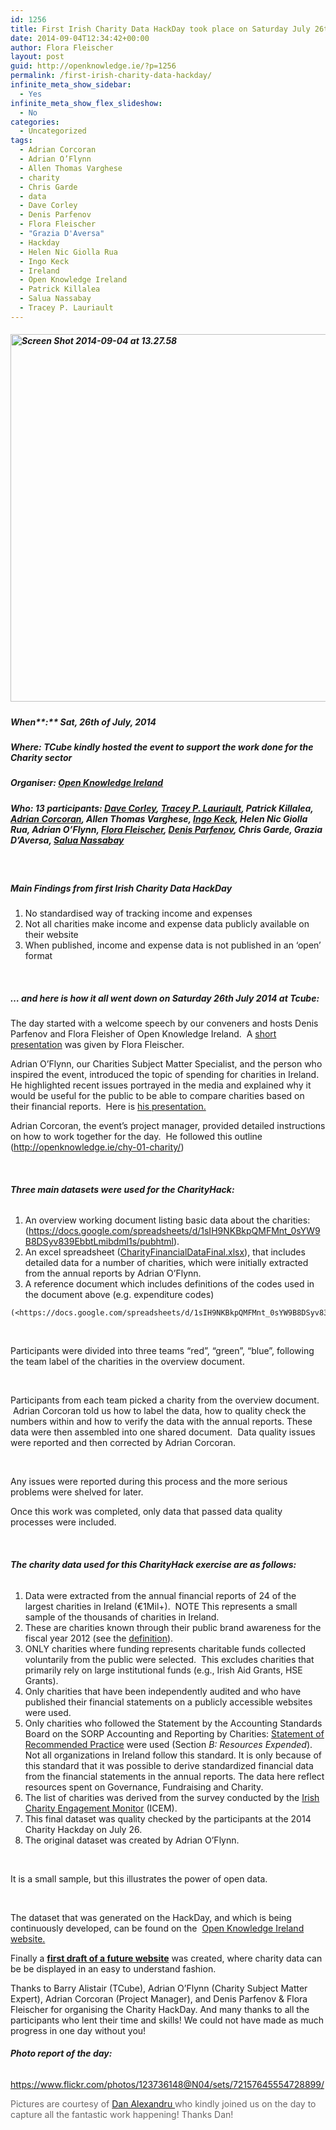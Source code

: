 ```yaml
---
id: 1256
title: First Irish Charity Data HackDay took place on Saturday July 26th 2014 at Tcube
date: 2014-09-04T12:34:42+00:00
author: Flora Fleischer
layout: post
guid: http://openknowledge.ie/?p=1256
permalink: /first-irish-charity-data-hackday/
infinite_meta_show_sidebar:
  - Yes
infinite_meta_show_flex_slideshow:
  - No
categories:
  - Uncategorized
tags:
  - Adrian Corcoran
  - Adrian O’Flynn
  - Allen Thomas Varghese
  - charity
  - Chris Garde
  - data
  - Dave Corley
  - Denis Parfenov
  - Flora Fleischer
  - "Grazia D'Aversa"
  - Hackday
  - Helen Nic Giolla Rua
  - Ingo Keck
  - Ireland
  - Open Knowledge Ireland
  - Patrick Killalea
  - Salua Nassabay
  - Tracey P. Lauriault
---
```

##### [<img class="aligncenter size-full wp-image-1274" src="/wp-content/uploads/2014/09/Screen-Shot-2014-09-04-at-13.27.58.png" alt="Screen Shot 2014-09-04 at 13.27.58" width="1403" height="588" srcset="wp-content/uploads/2014/09/Screen-Shot-2014-09-04-at-13.27.58.png 1403w, https://openknowledge.ie/wp-content/uploads/2014/09/Screen-Shot-2014-09-04-at-13.27.58-300x125.png 300w, https://openknowledge.ie/wp-content/uploads/2014/09/Screen-Shot-2014-09-04-at-13.27.58-1024x429.png 1024w" sizes="(max-width: 1403px) 100vw, 1403px" />](http://openknowledge.ie/wp-content/uploads/2014/09/Screen-Shot-2014-09-04-at-13.27.58.png)

##### **When****:** Sat, 26th of July, 2014

##### **Where:** TCube kindly hosted the event to support the work done for the Charity sector

##### **Organiser:** <a href="https://twitter.com/OKFirl" target="_blank">Open Knowledge Ireland</a>

##### **Who:** 13 participants: <a href="https://twitter.com/DaCor_ie" target="_blank">Dave Corley</a>, <a href="https://twitter.com/TraceyLauriault" target="_blank">Tracey P. Lauriault</a>, Patrick Killalea, <a href="https://twitter.com/corcoran_ad" target="_blank">Adrian Corcoran</a>, Allen Thomas Varghese, <a href="https://twitter.com/ingo_keck" target="_blank">Ingo Keck</a>, Helen Nic Giolla Rua, Adrian O’Flynn, <a href="https://twitter.com/Daydreamer2105" target="_blank">Flora Fleischer</a>, <a href="https://twitter.com/prfnv" target="_blank">Denis Parfenov</a>, Chris Garde, Grazia D&#8217;Aversa, <a href="https://twitter.com/SNassabay" target="_blank">Salua Nassabay</a>

&nbsp;

##### **Main Findings from first Irish Charity Data HackDay**

  1. No standardised way of tracking income and expenses
  2. Not all charities make income and expense data publicly available on their website
  3. When published, income and expense data is not published in an ‘open’ format

&nbsp;

##### **… and here is how it all went down on Saturday 26th July 2014 at Tcube:**

The day started with a welcome speech by our conveners and hosts Denis Parfenov and Flora Fleisher of Open Knowledge Ireland.  A [short presentation](http://openknowledge.ie/welcome-to-the-open-charity-data-day/) was given by Flora Fleischer.

Adrian O&#8217;Flynn, our Charities Subject Matter Specialist, and the person who inspired the event, introduced the topic of spending for charities in Ireland. He highlighted recent issues portrayed in the media and explained why it would be useful for the public to be able to compare charities based on their financial reports.  Here is [his presentation.](http://www.slideshare.net/AdrianOFlynn/solving-irish-charities-transparency-problem)

Adrian Corcoran, the event’s project manager, provided detailed instructions on how to work together for the day.  He followed this outline (<http://openknowledge.ie/chy-01-charity/>)

&nbsp;

###### **Three main datasets were used for the CharityHack:**

  1. An overview working document listing basic data about the charities: (<https://docs.google.com/spreadsheets/d/1sIH9NKBkpQMFMnt_0sYW9B8DSyv839EbbtLmibdml1s/pubhtml>).
  2. An excel spreadsheet ([CharityFinancialDataFinal.xlsx](http://drive.google.com/open?id=0BwvqlbZTmJr6TFQyYVVVYXB0eWc)), that includes detailed data for a number of charities, which were initially extracted from the annual reports by Adrian O&#8217;Flynn.
  3. A reference document which includes definitions of the codes used in the document above (e.g. expenditure codes)
  
    (<https://docs.google.com/spreadsheets/d/1sIH9NKBkpQMFMnt_0sYW9B8DSyv839EbbtLmibdml1s/edit#gid=861039018>)

&nbsp;

Participants were divided into three teams &#8220;red&#8221;, &#8220;green&#8221;, &#8220;blue&#8221;, following the team label of the charities in the overview document.

&nbsp;

Participants from each team picked a charity from the overview document.  Adrian Corcoran told us how to label the data, how to quality check the numbers within and how to verify the data with the annual reports. These data were then assembled into one shared document.  Data quality issues were reported and then corrected by Adrian Corcoran.

&nbsp;

Any issues were reported during this process and the more serious problems were shelved for later.

Once this work was completed, only data that passed data quality processes were included.

&nbsp;

###### **The charity data used for this CharityHack exercise are as follows:**

  1. Data were extracted from the annual financial reports of 24 of the largest charities in Ireland (€1Mil+).  NOTE This represents a small sample of the thousands of charities in Ireland.
  2. These are charities known through their public brand awareness for the fiscal year 2012 (see the [definition](http://nfpsynergy.net/about-nfpsynergy/jargon-buster#awareness)).
  3. ONLY charities where funding represents charitable funds collected voluntarily from the public were selected.  This excludes charities that primarily rely on large institutional funds (e.g., Irish Aid Grants, HSE Grants).
  4. Only charities that have been independently audited and who have published their financial statements on a publicly accessible websites were used.
  5. Only charities who followed the Statement by the Accounting Standards Board on the SORP Accounting and Reporting by Charities: [Statement of Recommended Practice](http://www.dochas.ie/pages/resources/documents/sorp05.pdf) were used (Section _B: Resources Expended_). Not all organizations in Ireland follow this standard. It is only because of this standard that it was possible to derive standardized financial data from the financial statements in the annual reports. The data here reflect resources spent on Governance, Fundraising and Charity.
  6. The list of charities was derived from the survey conducted by the [Irish Charity Engagement Monitor](http://nfpsynergy.net/nfpsynergy-monitors/irish-charity-engagement-monitor) (ICEM).
  7. This final dataset was quality checked by the participants at the 2014 Charity Hackday on July 26.
  8. The original dataset was created by Adrian O’Flynn.

&nbsp;

It is a small sample, but this illustrates the power of open data.

&nbsp;

The dataset that was generated on the HackDay, and which is being continuously developed, can be found on the  [Open Knowledge Ireland website.](http://openknowledge.ie/chy-10-datasets/)

Finally a **[first draft of a future website](http://app.uxpin.com/4f51c139aa0ded3ea77e46eada4a3f63193871aa/10171224#4)** was created, where charity data can be be displayed in an easy to understand fashion.

Thanks to Barry Alistair (TCube), Adrian O’Flynn (Charity Subject Matter Expert), Adrian Corcoran (Project Manager), and Denis Parfenov & Flora Fleischer for organising the Charity HackDay. And many thanks to all the participants who lent their time and skills! We could not have made as much progress in one day without you!

###### **Photo report of the day:**

<https://www.flickr.com/photos/123736148@N04/sets/72157645554728899/>

<span style="color: #6a6767;">Pictures are courtesy of </span>[Dan Alexandru ](http://dan-alexandru.com/home)<span style="color: #6a6767;">who kindly joined us on the day to capture all the fantastic work happening! Thanks Dan!</span>